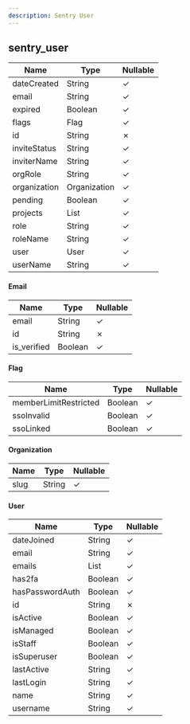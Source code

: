 ```yaml
---
description: Sentry User
---
```

sentry_user
-----------

| **Name**     | **Type**     | **Nullable** |
| ------------ | ------------ | ------------ |
| dateCreated  | String       | &check;      |
| email        | String       | &check;      |
| expired      | Boolean      | &check;      |
| flags        | Flag         | &check;      |
| id           | String       | &cross;      |
| inviteStatus | String       | &check;      |
| inviterName  | String       | &check;      |
| orgRole      | String       | &check;      |
| organization | Organization | &check;      |
| pending      | Boolean      | &check;      |
| projects     | List<String> | &check;      |
| role         | String       | &check;      |
| roleName     | String       | &check;      |
| user         | User         | &check;      |
| userName     | String       | &check;      |

#### Email
| **Name**    | **Type** | **Nullable** |
| ----------- | -------- | ------------ |
| email       | String   | &check;      |
| id          | String   | &cross;      |
| is_verified | Boolean  | &check;      |

#### Flag
| **Name**              | **Type** | **Nullable** |
| --------------------- | -------- | ------------ |
| memberLimitRestricted | Boolean  | &check;      |
| ssoInvalid            | Boolean  | &check;      |
| ssoLinked             | Boolean  | &check;      |

#### Organization
| **Name** | **Type** | **Nullable** |
| -------- | -------- | ------------ |
| slug     | String   | &check;      |

#### User
| **Name**        | **Type**    | **Nullable** |
| --------------- | ----------- | ------------ |
| dateJoined      | String      | &check;      |
| email           | String      | &check;      |
| emails          | List<Email> | &check;      |
| has2fa          | Boolean     | &check;      |
| hasPasswordAuth | Boolean     | &check;      |
| id              | String      | &cross;      |
| isActive        | Boolean     | &check;      |
| isManaged       | Boolean     | &check;      |
| isStaff         | Boolean     | &check;      |
| isSuperuser     | Boolean     | &check;      |
| lastActive      | String      | &check;      |
| lastLogin       | String      | &check;      |
| name            | String      | &check;      |
| username        | String      | &check;      |
